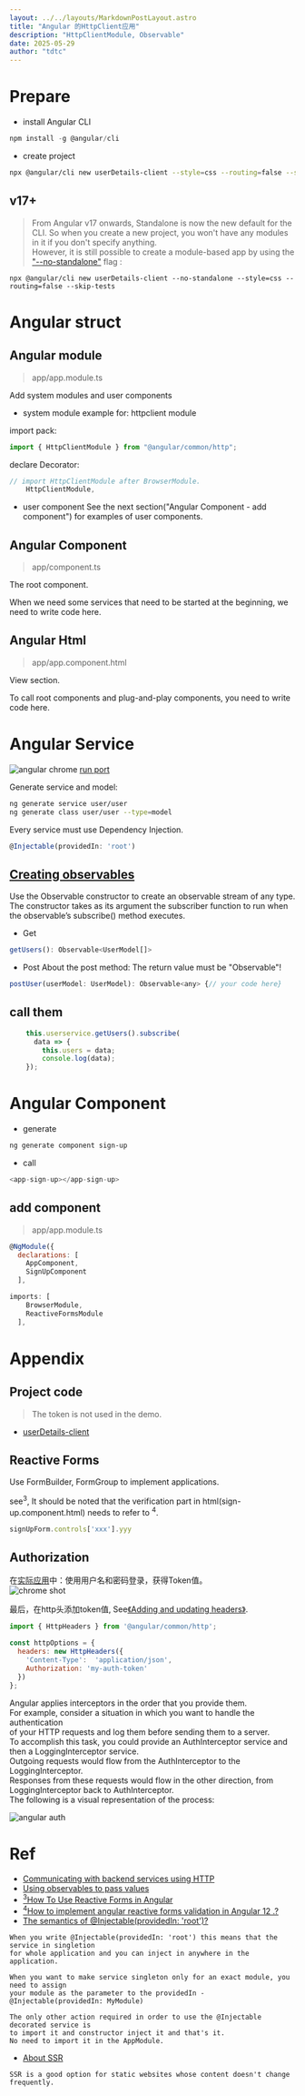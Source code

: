 ```yaml
---
layout: ../../layouts/MarkdownPostLayout.astro
title: "Angular 的HttpClient应用"
description: "HttpClientModule, Observable"
date: 2025-05-29
author: "tdtc"
---
```


# Prepare
- install Angular CLI
```js
npm install -g @angular/cli
```
- create project
```bash
npx @angular/cli new userDetails-client --style=css --routing=false --skip-tests
```
## v17+
> From Angular v17 onwards, Standalone is now the new default for the CLI.
So when you create a new project, you won't have any modules in it if you don't specify anything.    
However, it is still possible to create a module-based app by using the ["--no-standalone"](https://stackoverflow.com/a/77457122) flag :
```
npx @angular/cli new userDetails-client --no-standalone --style=css --routing=false --skip-tests
```

# Angular struct

## Angular module
> app/app.module.ts

Add system modules and user components

- system module
example for: httpclient module

import pack:
```js
import { HttpClientModule } from "@angular/common/http";
```

declare Decorator:
```js
// import HttpClientModule after BrowserModule.
    HttpClientModule,
```

- user component
See the next section("Angular Component - add component") for examples of user components. 


## Angular Component
> app/component.ts

The root component.

When we need some services that need to be started at the beginning, we need to write code here.

## Angular Html
> app/app.component.html

View section.

To call root components and plug-and-play components, you need to write code here.




# Angular Service

![angular chrome](https://gitee.com/xiaobin80/cnblogs/raw/master/images/UserDetailsClient-static.png)
[run port](http://localhost:4260/)

Generate service and model:
```bash
ng generate service user/user
ng generate class user/user --type=model
```

Every service must use Dependency Injection.
```js
@Injectable(providedIn: 'root')
```


## [Creating observables](https://angular.io/guide/observables#creating-observables)

Use the Observable constructor to create an observable stream of any type. 
The constructor takes as its argument the subscriber function to run when the observable’s subscribe() method executes. 

- Get
```js
getUsers(): Observable<UserModel[]>
```

- Post
About the post method: The return value must be "Observable<any>"!

```js
postUser(userModel: UserModel): Observable<any> {// your code here}
```


## call them
```js
    this.userservice.getUsers().subscribe(
      data => {
        this.users = data;
        console.log(data);
    });
```


# Angular Component
- generate
```bash
ng generate component sign-up
```

- call
```js
<app-sign-up></app-sign-up>
```

## add component
> app/app.module.ts

```js
@NgModule({
  declarations: [
    AppComponent,
    SignUpComponent
  ],
```

```js
imports: [
    BrowserModule,
    ReactiveFormsModule
  ],
```



# Appendix

## Project code
> The token is not used in the demo.
- [userDetails-client](https://github.com/tdtc-hrb/userDetails-client)

## Reactive Forms
Use FormBuilder, FormGroup to implement applications.

see<sup>3</sup>, It should be noted that the verification part in html(sign-up.component.html) needs to refer to <sup>4</sup>.

```js
signUpForm.controls['xxx'].yyy
```

## Authorization
在[实际应用](https://github.com/tdtc-hrb/UserDetails-jwt-client)中：使用用户名和密码登录，获得Token值。    
![chrome shot](https://gitee.com/xiaobin80/cnblogs/raw/master/images/UserDetailsJwtClient.png)


最后，在http头添加token值, See[《Adding and updating headers》](https://angular.io/guide/http#adding-and-updating-headers).
```js
import { HttpHeaders } from '@angular/common/http';

const httpOptions = {
  headers: new HttpHeaders({
    'Content-Type':  'application/json',
    Authorization: 'my-auth-token'
  })
};
```

Angular applies interceptors in the order that you provide them.    
For example, consider a situation in which you want to handle the authentication    
of your HTTP requests and log them before sending them to a server.    
To accomplish this task, you could provide an AuthInterceptor service and then a LoggingInterceptor service.    
Outgoing requests would flow from the AuthInterceptor to the LoggingInterceptor.    
Responses from these requests would flow in the other direction, from LoggingInterceptor back to AuthInterceptor.    
The following is a visual representation of the process:

![angular auth](https://angular.io/generated/images/guide/http/interceptor-order.svg)

# Ref
- [Communicating with backend services using HTTP](https://angular.io/guide/http)
- [Using observables to pass values](https://angular.io/guide/observables)
- [<sup>3</sup>How To Use Reactive Forms in Angular](https://www.digitalocean.com/community/tutorials/angular-reactive-forms-introduction/)
- [<sup>4</sup>How to implement angular reactive forms validation in Angular 12 .?](https://edupala.com/angular-reactive-form-validation/)
- [The semantics of @Injectable(providedIn: 'root')?](https://stackoverflow.com/questions/51990188/the-semantics-of-injectableprovidedin-root)    
```
When you write @Injectable(providedIn: 'root') this means that the service in singletion 
for whole application and you can inject in anywhere in the application.
```
```
When you want to make service singleton only for an exact module, you need to assign 
your module as the parameter to the providedIn - @Injectable(providedIn: MyModule)
```
```
The only other action required in order to use the @Injectable decorated service is 
to import it and constructor inject it and that's it. 
No need to import it in the AppModule.
```
- [About SSR](https://dev-mind.fr/blog/2024/server_side_rendering.html)
```
SSR is a good option for static websites whose content doesn't change frequently. 
```
